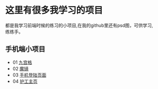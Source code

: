 # 这里有很多我学习的项目
都是我学习前端时候的练习的小项目,在我的github里还有psd图，可供学习,<br>练练手。
## 手机端小项目
- 01 [九宫格](project01/index.html)
- 02 [魔镜](project02/index.html)
- 03 [手机登陆页面](project03/index.html)
- 04 [护工主页](project04/index.html)